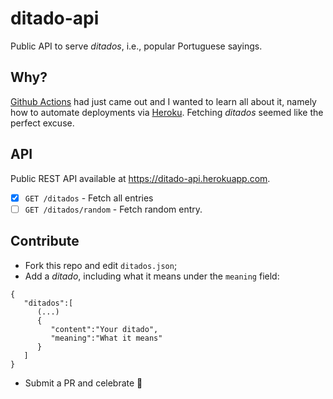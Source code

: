 # ditado-api
Public API to serve _ditados_, i.e., popular Portuguese sayings.

## Why?

[Github Actions](https://docs.github.com/en/free-pro-team@latest/actions/learn-github-actions/introduction-to-github-actions) had just came out and I wanted to learn all about it, namely how to automate deployments via [Heroku](https://heroku.com). Fetching _ditados_ seemed like the perfect excuse.

## API

Public REST API available at https://ditado-api.herokuapp.com.

- [x] `GET /ditados` - Fetch all entries
- [ ] `GET /ditados/random` - Fetch random entry.

## Contribute

- Fork this repo and edit `ditados.json`;
- Add a _ditado_, including what it means under the `meaning` field:
```
{
   "ditados":[
      (...)
      {
         "content":"Your ditado",
         "meaning":"What it means"
      }
   ]
}
```
- Submit a PR and celebrate 🎉 





